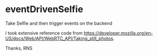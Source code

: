 # eventDrivenSelfie
Take Selfie and then trigger events on the backend

I took extensive reference code from https://developer.mozilla.org/en-US/docs/Web/API/WebRTC_API/Taking_still_photos.

Thanks,
RNS
